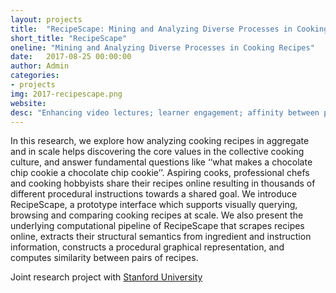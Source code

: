 ```yaml
---
layout: projects
title:  "RecipeScape: Mining and Analyzing Diverse Processes in Cooking Recipes"
short_title: "RecipeScape"
oneline: "Mining and Analyzing Diverse Processes in Cooking Recipes"
date:   2017-08-25 00:00:00
author: Admin
categories:
- projects
img: 2017-recipescape.png
website: 
desc: "Enhancing video lectures; learner engagement; affinity between politicians"
---
```

In this research, we explore how analyzing cooking recipes in aggregate and in scale helps discovering the core values in the collective cooking culture, and answer fundamental questions like ‘‘what makes a chocolate chip cookie a chocolate chip cookie’’. Aspiring cooks, professional chefs and cooking hobbyists share their recipes online resulting in thousands of different procedural instructions towards a shared goal. We introduce RecipeScape, a prototype interface which supports visually querying, browsing and comparing cooking recipes at scale. We also present the underlying computational pipeline of RecipeScape that scrapes recipes online, extracts their structural semantics from ingredient and instruction information, constructs a procedural graphical representation, and computes similarity between pairs of recipes.

Joint research project with [Stanford University](http://brown.stanford.edu/)